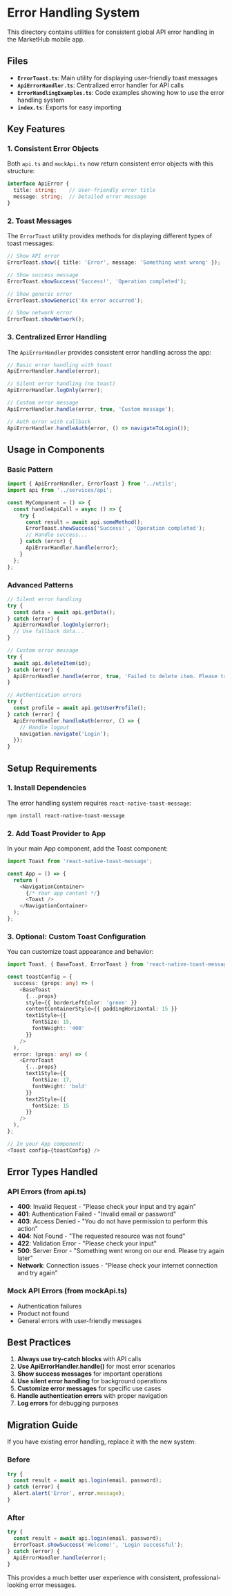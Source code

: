 # Error Handling System

This directory contains utilities for consistent global API error handling in the MarketHub mobile app.

## Files

- **`ErrorToast.ts`**: Main utility for displaying user-friendly toast messages
- **`ApiErrorHandler.ts`**: Centralized error handler for API calls
- **`ErrorHandlingExamples.ts`**: Code examples showing how to use the error handling system
- **`index.ts`**: Exports for easy importing

## Key Features

### 1. Consistent Error Objects

Both `api.ts` and `mockApi.ts` now return consistent error objects with this structure:

```typescript
interface ApiError {
  title: string;    // User-friendly error title
  message: string;  // Detailed error message
}
```

### 2. Toast Messages

The `ErrorToast` utility provides methods for displaying different types of toast messages:

```typescript
// Show API error
ErrorToast.show({ title: 'Error', message: 'Something went wrong' });

// Show success message
ErrorToast.showSuccess('Success!', 'Operation completed');

// Show generic error
ErrorToast.showGeneric('An error occurred');

// Show network error
ErrorToast.showNetwork();
```

### 3. Centralized Error Handling

The `ApiErrorHandler` provides consistent error handling across the app:

```typescript
// Basic error handling with toast
ApiErrorHandler.handle(error);

// Silent error handling (no toast)
ApiErrorHandler.logOnly(error);

// Custom error message
ApiErrorHandler.handle(error, true, 'Custom message');

// Auth error with callback
ApiErrorHandler.handleAuth(error, () => navigateToLogin());
```

## Usage in Components

### Basic Pattern

```typescript
import { ApiErrorHandler, ErrorToast } from '../utils';
import api from '../services/api';

const MyComponent = () => {
  const handleApiCall = async () => {
    try {
      const result = await api.someMethod();
      ErrorToast.showSuccess('Success!', 'Operation completed');
      // Handle success...
    } catch (error) {
      ApiErrorHandler.handle(error);
    }
  };
};
```

### Advanced Patterns

```typescript
// Silent error handling
try {
  const data = await api.getData();
} catch (error) {
  ApiErrorHandler.logOnly(error);
  // Use fallback data...
}

// Custom error message
try {
  await api.deleteItem(id);
} catch (error) {
  ApiErrorHandler.handle(error, true, 'Failed to delete item. Please try again.');
}

// Authentication errors
try {
  const profile = await api.getUserProfile();
} catch (error) {
  ApiErrorHandler.handleAuth(error, () => {
    // Handle logout
    navigation.navigate('Login');
  });
}
```

## Setup Requirements

### 1. Install Dependencies

The error handling system requires `react-native-toast-message`:

```bash
npm install react-native-toast-message
```

### 2. Add Toast Provider to App

In your main App component, add the Toast component:

```typescript
import Toast from 'react-native-toast-message';

const App = () => {
  return (
    <NavigationContainer>
      {/* Your app content */}
      <Toast />
    </NavigationContainer>
  );
};
```

### 3. Optional: Custom Toast Configuration

You can customize toast appearance and behavior:

```typescript
import Toast, { BaseToast, ErrorToast } from 'react-native-toast-message';

const toastConfig = {
  success: (props: any) => (
    <BaseToast
      {...props}
      style={{ borderLeftColor: 'green' }}
      contentContainerStyle={{ paddingHorizontal: 15 }}
      text1Style={{
        fontSize: 15,
        fontWeight: '400'
      }}
    />
  ),
  error: (props: any) => (
    <ErrorToast
      {...props}
      text1Style={{
        fontSize: 17,
        fontWeight: 'bold'
      }}
      text2Style={{
        fontSize: 15
      }}
    />
  ),
};

// In your App component:
<Toast config={toastConfig} />
```

## Error Types Handled

### API Errors (from api.ts)
- **400**: Invalid Request - "Please check your input and try again"
- **401**: Authentication Failed - "Invalid email or password"
- **403**: Access Denied - "You do not have permission to perform this action"
- **404**: Not Found - "The requested resource was not found"
- **422**: Validation Error - "Please check your input"
- **500**: Server Error - "Something went wrong on our end. Please try again later"
- **Network**: Connection issues - "Please check your internet connection and try again"

### Mock API Errors (from mockApi.ts)
- Authentication failures
- Product not found
- General errors with user-friendly messages

## Best Practices

1. **Always use try-catch blocks** with API calls
2. **Use ApiErrorHandler.handle()** for most error scenarios
3. **Show success messages** for important operations
4. **Use silent error handling** for background operations
5. **Customize error messages** for specific use cases
6. **Handle authentication errors** with proper navigation
7. **Log errors** for debugging purposes

## Migration Guide

If you have existing error handling, replace it with the new system:

### Before
```typescript
try {
  const result = await api.login(email, password);
} catch (error) {
  Alert.alert('Error', error.message);
}
```

### After
```typescript
try {
  const result = await api.login(email, password);
  ErrorToast.showSuccess('Welcome!', 'Login successful');
} catch (error) {
  ApiErrorHandler.handle(error);
}
```

This provides a much better user experience with consistent, professional-looking error messages.
